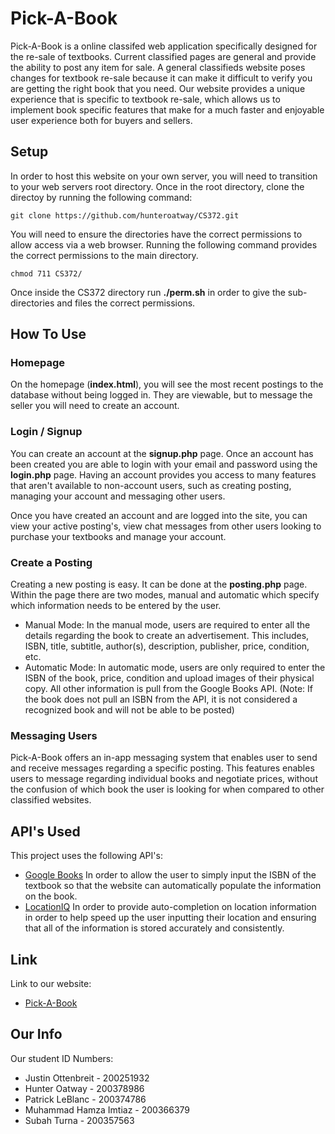 # Pick-A-Book
Pick-A-Book is a online classifed web application specifically designed for the re-sale of textbooks. Current classified pages are general and provide the ability to post any item for sale. A general classifieds website poses changes for textbook re-sale because it can make it difficult to verify you are getting the right book that you need. Our website provides a unique experience that is specific to textbook re-sale, which allows us to implement book specific features that make for a much faster and enjoyable user experience both for buyers and sellers. 

## Setup
In order to host this website on your own server, you will need to transition to your web servers root directory. Once in the root directory, clone the directoy by running the following command:
```
git clone https://github.com/hunteroatway/CS372.git
```
You will need to ensure the directories have the correct permissions to allow access via a web browser. Running the following command provides the correct permissions to the main directory. 
```
chmod 711 CS372/
``` 
Once inside the CS372 directory run **./perm.sh** in order to give the sub-directories and files the correct permissions.

## How To Use
### Homepage
On the homepage (**index.html**), you will see the most recent postings to the database without being logged in. They are viewable, but to message the seller you will need to create an account.

### Login / Signup
You can create an account at the **signup.php** page. Once an account has been created you are able to login with your email and password using the **login.php** page. Having an account provides you access to many features that aren't available to non-account users, such as creating posting, managing your account and messaging other users.

Once you have created an account and are logged into the site, you can view your active posting's, view chat messages from other users looking to purchase your textbooks and manage your account. 

### Create a Posting
Creating a new posting is easy. It can be done at the **posting.php** page. Within the page there are two modes, manual and automatic which specify which information needs to be entered by the user.
* Manual Mode: In the manual mode, users are required to enter all the details regarding the book to create an advertisement. This includes, ISBN, title, subtitle, author(s), description, publisher, price, condition, etc.
* Automatic Mode: In automatic mode, users are only required to enter the ISBN of the book, price, condition and upload images of their physical copy. All other information is pull from the Google Books API. (Note: If the book does not pull an ISBN from the API, it is not considered a recognized book and will not be able to be posted)

### Messaging Users
Pick-A-Book offers an in-app messaging system that enables user to send and receive messages regarding a specific posting. This features enables users to message regarding individual books and negotiate prices, without the confusion of which book the user is looking for when compared to other classified websites. 

## API's Used
This project uses the following API's:
 - [Google Books](https://developers.google.com/books "Google Books API") In order to allow the user to simply input the ISBN of the textbook so that the website can automatically populate the information on the book.
 - [LocationIQ](https://locationiq.com/ "LocationIQ") In order to provide auto-completion on location information in order to help speed up the user inputting their location and ensuring that all of the information is stored accurately and consistently.

## Link
Link to our website:
 - [Pick-A-Book](http://www2.cs.uregina.ca/~ottenbju/CS372/pages/index.php "Pick-A-Book")

## Our Info
Our student ID Numbers:
 - Justin Ottenbreit - 200251932
 - Hunter Oatway - 200378986
 - Patrick LeBlanc - 200374786
 - Muhammad Hamza Imtiaz - 200366379
 - Subah Turna - 200357563